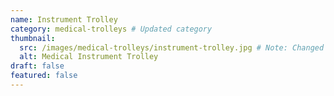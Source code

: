 ```yaml
---
name: Instrument Trolley
category: medical-trolleys # Updated category
thumbnail:
  src: /images/medical-trolleys/instrument-trolley.jpg # Note: Changed 'image' to 'src' to match example schema
  alt: Medical Instrument Trolley
draft: false
featured: false
---
```

